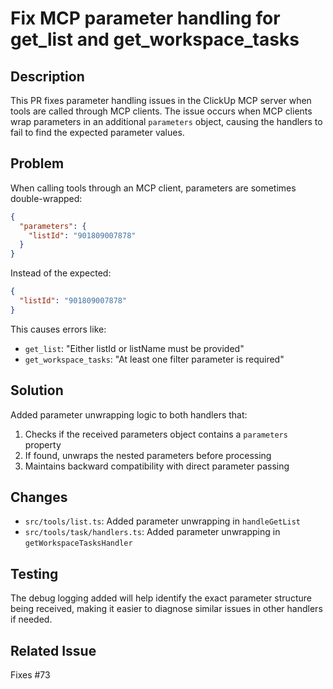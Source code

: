 # Fix MCP parameter handling for get_list and get_workspace_tasks

## Description
This PR fixes parameter handling issues in the ClickUp MCP server when tools are called through MCP clients. The issue occurs when MCP clients wrap parameters in an additional `parameters` object, causing the handlers to fail to find the expected parameter values.

## Problem
When calling tools through an MCP client, parameters are sometimes double-wrapped:
```json
{
  "parameters": {
    "listId": "901809007878"
  }
}
```

Instead of the expected:
```json
{
  "listId": "901809007878"
}
```

This causes errors like:
- `get_list`: "Either listId or listName must be provided"
- `get_workspace_tasks`: "At least one filter parameter is required"

## Solution
Added parameter unwrapping logic to both handlers that:
1. Checks if the received parameters object contains a `parameters` property
2. If found, unwraps the nested parameters before processing
3. Maintains backward compatibility with direct parameter passing

## Changes
- `src/tools/list.ts`: Added parameter unwrapping in `handleGetList`
- `src/tools/task/handlers.ts`: Added parameter unwrapping in `getWorkspaceTasksHandler`

## Testing
The debug logging added will help identify the exact parameter structure being received, making it easier to diagnose similar issues in other handlers if needed.

## Related Issue
Fixes #73